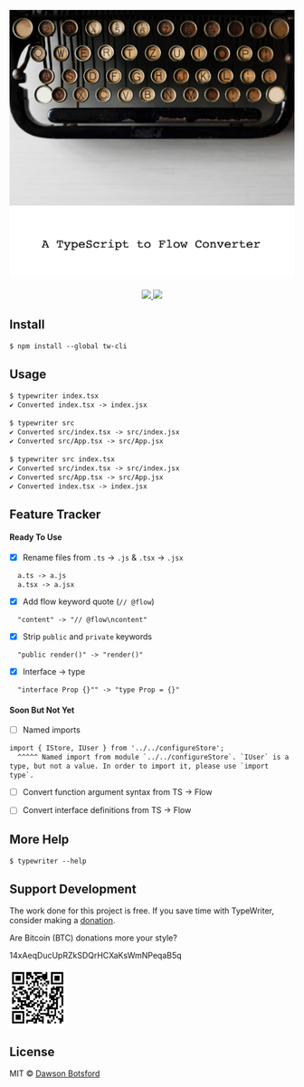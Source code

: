 <p align="center">
  <img src="./media/typewriter.jpg" title="typewriter" width="700px"/>


  <br/>
  <img src="./media/tagline.png" title="typewriter" width="600px"/>

  <br/>
  <br/>
  <a href="https://travis-ci.org/dawsbot/typewriter">
    <img src="https://travis-ci.org/dawsbot/typewriter.svg?branch=master">
  </a>
  <a href="https://www.npmjs.com/package/skrub-cli">
    <img src="https://img.shields.io/npm/v/skrub-cli.svg">
  </a>

</p>

## Install

```
$ npm install --global tw-cli
```

## Usage

```
$ typewriter index.tsx
✔ Converted index.tsx -> index.jsx

$ typewriter src
✔ Converted src/index.tsx -> src/index.jsx
✔ Converted src/App.tsx -> src/App.jsx

$ typewriter src index.tsx
✔ Converted src/index.tsx -> src/index.jsx
✔ Converted src/App.tsx -> src/App.jsx
✔ Converted index.tsx -> index.jsx
```

## Feature Tracker

#### Ready To Use

- [x] Rename files from `.ts` -> `.js` & `.tsx` -> `.jsx`
```
  a.ts -> a.js
  a.tsx -> a.jsx
```
- [x] Add flow keyword quote (`// @flow`)
```
  "content" -> "// @flow\ncontent"
```

- [x] Strip `public` and `private` keywords
```
  "public render()" -> "render()"
```

- [x] Interface -> type
```
  "interface Prop {}"" -> "type Prop = {}"
```

#### Soon But Not Yet

- [ ] Named imports

```
import { IStore, IUser } from '../../configureStore';
  ^^^^^ Named import from module `../../configureStore`. `IUser` is a type, but not a value. In order to import it, please use `import type`.
```

- [ ] Convert function argument syntax from TS -> Flow
- [ ] Convert interface definitions from TS -> Flow


## More Help

```
$ typewriter --help
```

## Support Development

The work done for this project is free. If you save time with TypeWriter, consider making a [donation](https://liberapay.com/DawsBot).

Are Bitcoin (BTC) donations more your style?

14xAeqDucUpRZkSDQrHCXaKsWmNPeqaB5q

<img src="./media/bitcoin-wallet.png" title="typewriter" width="100px"/>

## License

MIT © [Dawson Botsford](https://dawsbot.com)
